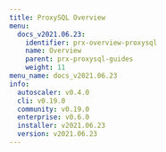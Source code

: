 ```yaml
---
title: ProxySQL Overview
menu:
  docs_v2021.06.23:
    identifier: prx-overview-proxysql
    name: Overview
    parent: prx-proxysql-guides
    weight: 11
menu_name: docs_v2021.06.23
info:
  autoscaler: v0.4.0
  cli: v0.19.0
  community: v0.19.0
  enterprise: v0.6.0
  installer: v2021.06.23
  version: v2021.06.23
---
```


